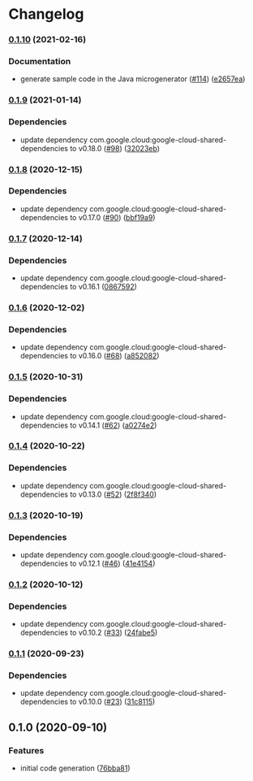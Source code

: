 # Changelog

### [0.1.10](https://www.github.com/googleapis/java-area120-tables/compare/v0.1.9...v0.1.10) (2021-02-16)


### Documentation

* generate sample code in the Java microgenerator ([#114](https://www.github.com/googleapis/java-area120-tables/issues/114)) ([e2657ea](https://www.github.com/googleapis/java-area120-tables/commit/e2657eac38719c7ca6c6b604756d93cf35aef056))

### [0.1.9](https://www.github.com/googleapis/java-area120-tables/compare/v0.1.8...v0.1.9) (2021-01-14)


### Dependencies

* update dependency com.google.cloud:google-cloud-shared-dependencies to v0.18.0 ([#98](https://www.github.com/googleapis/java-area120-tables/issues/98)) ([32023eb](https://www.github.com/googleapis/java-area120-tables/commit/32023ebe9ef89cada3469bd62094e178a77a28a5))

### [0.1.8](https://www.github.com/googleapis/java-area120-tables/compare/v0.1.7...v0.1.8) (2020-12-15)


### Dependencies

* update dependency com.google.cloud:google-cloud-shared-dependencies to v0.17.0 ([#90](https://www.github.com/googleapis/java-area120-tables/issues/90)) ([bbf19a9](https://www.github.com/googleapis/java-area120-tables/commit/bbf19a910e9676708882aefb3bc4c1b9fd3abb45))

### [0.1.7](https://www.github.com/googleapis/java-area120-tables/compare/v0.1.6...v0.1.7) (2020-12-14)


### Dependencies

* update dependency com.google.cloud:google-cloud-shared-dependencies to v0.16.1 ([0867592](https://www.github.com/googleapis/java-area120-tables/commit/08675923c629575a498cfbdfe44a612d0ed2d3f6))

### [0.1.6](https://www.github.com/googleapis/java-area120-tables/compare/v0.1.5...v0.1.6) (2020-12-02)


### Dependencies

* update dependency com.google.cloud:google-cloud-shared-dependencies to v0.16.0 ([#68](https://www.github.com/googleapis/java-area120-tables/issues/68)) ([a852082](https://www.github.com/googleapis/java-area120-tables/commit/a852082d761935b30617fd08f67b5886e90486aa))

### [0.1.5](https://www.github.com/googleapis/java-area120-tables/compare/v0.1.4...v0.1.5) (2020-10-31)


### Dependencies

* update dependency com.google.cloud:google-cloud-shared-dependencies to v0.14.1 ([#62](https://www.github.com/googleapis/java-area120-tables/issues/62)) ([a0274e2](https://www.github.com/googleapis/java-area120-tables/commit/a0274e2743e0de19ad93a8b96b4825c8512fd9cf))

### [0.1.4](https://www.github.com/googleapis/java-area120-tables/compare/v0.1.3...v0.1.4) (2020-10-22)


### Dependencies

* update dependency com.google.cloud:google-cloud-shared-dependencies to v0.13.0 ([#52](https://www.github.com/googleapis/java-area120-tables/issues/52)) ([2f8f340](https://www.github.com/googleapis/java-area120-tables/commit/2f8f3405c459a286f8a3b1cab484ad1efb1dac85))

### [0.1.3](https://www.github.com/googleapis/java-area120-tables/compare/v0.1.2...v0.1.3) (2020-10-19)


### Dependencies

* update dependency com.google.cloud:google-cloud-shared-dependencies to v0.12.1 ([#46](https://www.github.com/googleapis/java-area120-tables/issues/46)) ([41e4154](https://www.github.com/googleapis/java-area120-tables/commit/41e4154c219dc4ab340748d564349ebc2eb851ec))

### [0.1.2](https://www.github.com/googleapis/java-area120-tables/compare/v0.1.1...v0.1.2) (2020-10-12)


### Dependencies

* update dependency com.google.cloud:google-cloud-shared-dependencies to v0.10.2 ([#33](https://www.github.com/googleapis/java-area120-tables/issues/33)) ([24fabe5](https://www.github.com/googleapis/java-area120-tables/commit/24fabe5402b3d08d72093fb51ef937d40c77eb95))

### [0.1.1](https://www.github.com/googleapis/java-area120-tables/compare/v0.1.0...v0.1.1) (2020-09-23)


### Dependencies

* update dependency com.google.cloud:google-cloud-shared-dependencies to v0.10.0 ([#23](https://www.github.com/googleapis/java-area120-tables/issues/23)) ([31c8115](https://www.github.com/googleapis/java-area120-tables/commit/31c811566f1876647244c9b8e3be2c4ba4dc50f2))

## 0.1.0 (2020-09-10)


### Features

* initial code generation ([76bba81](https://www.github.com/googleapis/java-area120-tables/commit/76bba8130a090faf3b49b60fce263a399367e6a7))

